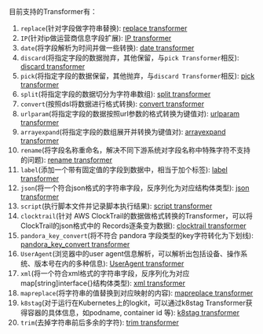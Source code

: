 目前支持的Transformer有：

1. `replace`(针对字段做字符串替换): [replace transformer](/insight/manual/4792/replace-transformer)
1. `IP`(针对ip做运营商信息字段扩展): [IP transformer](/insight/manual/4786/ip-transformer)
1. `date`(将字段解析为时间并做一些转换): [date transformer](/insight/manual/4791/date-transformer)
1. `discard`(将指定字段的数据抛弃，其他保留，与`pick Transformer`相反): [discard transformer](/insight/manual/4790/discard-transformer)
1. `pick`(将指定字段的数据保留，其他抛弃，与`discard Transformer`相反): [pick transformer](/insight/manual/4808/pick-transformer)
1. `split`(将指定字段的数据切分为字符串数组): [split transformer](/insight/manual/4803/split-transformer)
1. `convert`(按照dsl将数据进行格式转换): [convert transformer](/insight/manual/4789/convert-transformer)
1. `urlparam`(将指定字段的数据按照url参数的格式转换为键值对): [urlparam transformer](/insight/manual/4779/urlparam-converter)
1. `arrayexpand`(将指定字段的数组展开并转换为键值对): [arrayexpand transformer](/insight/manual/4788/arrayexpand-transformer)
1. `rename`(将字段名称重命名，解决不同下游系统对字段名称中特殊字符不支持的问题): [rename transformer](/insight/manual/4800/rename-transformer)
1. `label`(添加一个带有固定值的字段到数据中，相当于加个标签): [label transformer](/insight/manual/4798/label-transformer)
1. `json`(将一个符合json格式的字符串字段，反序列化为对应结构体类型): [json transformer](/insight/manual/4797/json-transformer)
1. `script`(执行脚本文件并记录脚本执行结果): [script transformer](/insight/manual/4777/script-transformer)
1. `clocktrail`(针对 AWS ClockTrail的数据做格式转换的Transformer，可以将ClockTrail的json格式中的 Records逐条变为数据): [clocktrail transformer](/insight/manual/4784/cloudtrail-converter)
1. `pandora_key_convert`(将不符合 pandora 字段类型的key字符转化为下划线): [pandora_key_convert transformer](/insight/manual/4778/pandora-key-convert-converter)
1. `UserAgent`(浏览器中的user agent信息解析，可以解析出包括设备、操作系统、版本号在内的多种信息): [UserAgent transformer](/insight/manual/4795/useragent-transformer)
1. `xml`(将一个符合xml格式的字符串字段，反序列化为对应map[string]interface{}结构体类型): [xml transformer](/insight/manual/4805/xml-transformer)
1. `mapreplace`(将字符串的值替换到对应映射的内容): [mapreplace transformer](/insight/manual/4811/mapreplace-transformer)
1. `k8stag`(对于运行在Kubernetes上的logkit，可以通过k8stag Transformer获得容器的具体信息，如podname, container id 等): [k8stag transformer](/insight/manual/4796/k8stag-transformer)
1. `trim`(去掉字符串前后多余的字符): [trim transformer](/insight/manual/4793/trim-transformer)